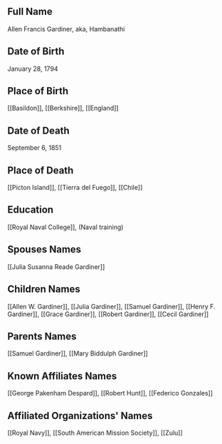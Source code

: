 ## Full Name
Allen Francis Gardiner, aka, Hambanathi

## Date of Birth
January 28, 1794

## Place of Birth
[[Basildon]], [[Berkshire]], [[England]]

## Date of Death
September 6, 1851

## Place of Death
[[Picton Island]], [[Tierra del Fuego]], [[Chile]]

## Education
[[Royal Naval College]], (Naval training)

## Spouses Names
[[Julia Susanna Reade Gardiner]]

## Children Names
[[Allen W. Gardiner]], [[Julia Gardiner]], [[Samuel Gardiner]], [[Henry F. Gardiner]], [[Grace Gardiner]], [[Robert Gardiner]], [[Cecil Gardiner]]

## Parents Names
[[Samuel Gardiner]], [[Mary Biddulph Gardiner]]

## Known Affiliates Names
[[George Pakenham Despard]], [[Robert Hunt]], [[Federico Gonzales]]

## Affiliated Organizations' Names
[[Royal Navy]], [[South American Mission Society]], [[Zulu]]


